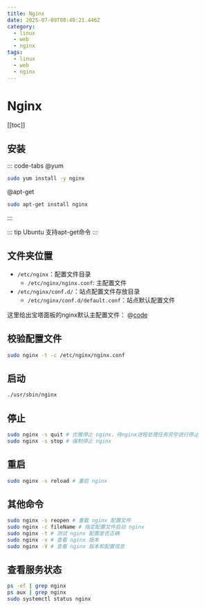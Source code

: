 ```yaml
---
title: Nginx
date: 2025-07-09T08:40:21.446Z
category:
  - linux
  - web
  - nginx
tags:
  - linux
  - web
  - nginx
---
```


# Nginx
[[toc]]

## 安装
::: code-tabs
@yum
```bash
sudo yum install -y nginx
```
@apt-get
```bash
sudo apt-get install nginx
```
:::

::: tip
Ubuntu 支持apt-get命令
:::

## 文件夹位置
- `/etc/nginx`：配置文件目录
  + `/etc/nginx/nginx.conf`: 主配置文件
- `/etc/nginx/conf.d/`：站点配置文件存放目录
  + `/etc/nginx/conf.d/default.conf`：站点默认配置文件

这里给出宝塔面板的nginx默认主配置文件：
@[code](../code/nginx/nginx.conf)

## 校验配置文件
```bash
sudo nginx -t -c /etc/nginx/nginx.conf
```

## 启动
```bash
./usr/sbin/nginx
```

## 停止
```bash
sudo nginx -s quit # 优雅停止 nginx，待nginx进程处理任务完毕进行停止
sudo nginx -s stop # 强制停止 nginx
```

## 重启
```bash
sudo nginx -s reload # 重启 nginx
```

## 其他命令
```bash
sudo nginx -s reopen # 重载 nginx 配置文件
sudo nginx -c fileName # 指定配置文件启动 nginx
sudo nginx -t # 测试 nginx 配置是否正确
sudo nginx -v # 查看 nginx 版本
sudo nginx -V # 查看 nginx 版本和配置信息
```

## 查看服务状态
```bash
ps -ef | grep nginx
ps aux | grep nginx
sudo systemctl status nginx
```

<!-- @include:../cloud/tencent-nginx.md -->

<!-- @include:nginx-problem.md -->
